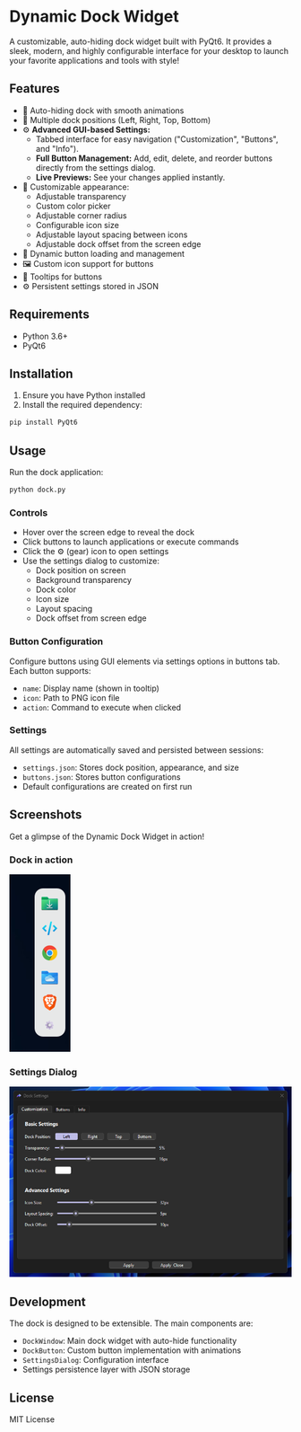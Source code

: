 # Dynamic Dock Widget

A customizable, auto-hiding dock widget built with PyQt6. It provides a sleek, modern, and highly configurable interface for your desktop to launch your favorite applications and tools with style!

## Features

- 🔄 Auto-hiding dock with smooth animations
- 📍 Multiple dock positions (Left, Right, Top, Bottom)
- ⚙️ **Advanced GUI-based Settings:**
  - Tabbed interface for easy navigation ("Customization", "Buttons", and "Info").
  - **Full Button Management:** Add, edit, delete, and reorder buttons directly from the settings dialog.
  - **Live Previews:** See your changes applied instantly.
- 🎨 Customizable appearance:
  - Adjustable transparency
  - Custom color picker
  - Adjustable corner radius
  - Configurable icon size
  - Adjustable layout spacing between icons
  - Adjustable dock offset from the screen edge
- 🚀 Dynamic button loading and management
- 🖼️ Custom icon support for buttons
- 💫 Tooltips for buttons
- ⚙️ Persistent settings stored in JSON

## Requirements

- Python 3.6+
- PyQt6

## Installation

1. Ensure you have Python installed
2. Install the required dependency:
```bash
pip install PyQt6
```

## Usage

Run the dock application:
```bash
python dock.py
```

### Controls

- Hover over the screen edge to reveal the dock
- Click buttons to launch applications or execute commands
- Click the ⚙️ (gear) icon to open settings
- Use the settings dialog to customize:
  - Dock position on screen
  - Background transparency
  - Dock color
  - Icon size
  - Layout spacing
  - Dock offset from screen edge

### Button Configuration

Configure buttons using GUI elements via settings options in buttons tab.
Each button supports:
- `name`: Display name (shown in tooltip)
- `icon`: Path to PNG icon file
- `action`: Command to execute when clicked

### Settings

All settings are automatically saved and persisted between sessions:
- `settings.json`: Stores dock position, appearance, and size
- `buttons.json`: Stores button configurations
- Default configurations are created on first run

## Screenshots

Get a glimpse of the Dynamic Dock Widget in action!

### Dock in action
![Dock Preview](./screenshots/dock_preview.png)

### Settings Dialog
![Settings Dialog](./screenshots/settings_dialog.png)

## Development

The dock is designed to be extensible. The main components are:
- `DockWindow`: Main dock widget with auto-hide functionality
- `DockButton`: Custom button implementation with animations
- `SettingsDialog`: Configuration interface
- Settings persistence layer with JSON storage

## License

MIT License